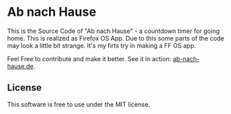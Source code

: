 # Ab nach Hause

This is the Source Code of "Ab nach Hause" - a countdown timer for going home. This is realized as Firefox OS App. Due to this some parts of the code may look a little bit strange. It's my firts try in making a FF OS app.

Feel Free to contribute and make it better. See it in action: [ab-nach-hause.de](http://ab-nach-hause.de).

## License

This software is free to use under the MIT license.